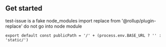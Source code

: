 ## Get started

test-issue is a fake node_modules
import replace from '@rollup/plugin-replace' do not go into node module

```
export default const publicPath = '/' + (process.env.BASE_URL ? '' : 'static/')

```

